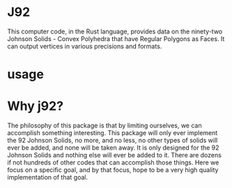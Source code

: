 # J92

This computer code, in the Rust language, provides data on the 
ninety-two Johnson Solids - Convex Polyhedra that have Regular Polygons 
as Faces. It can output vertices in various precisions and formats.

# usage


# Why j92? 

The philosophy of this package is that by limiting ourselves, we can 
accomplish something interesting. This package will only ever implement 
the 92 Johnson Solids, no more, and no less, no other types of solids 
will ever be added, and none will be taken away. It is only designed for 
the 92 Johnson Solids and nothing else will ever be added to it. There
are dozens if not hundreds of other codes that can accomplish those things.
Here we focus on a specific goal, and by that focus, hope to be a very
high quality implementation of that goal.



